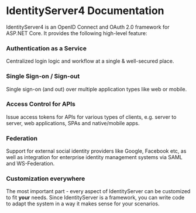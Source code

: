 # IdentityServer4 Documentation

IdentityServer4 is an OpenID Connect and OAuth 2.0 framework for ASP.NET Core.
It provides the following high-level feature:

### Authentication as a Service
Centralized login logic and workflow at a single & well-secured place.

### Single Sign-on / Sign-out
Single sign-on (and out) over multiple application types like web or mobile.

### Access Control for APIs
Issue access tokens for APIs for various types of clients, e.g. server to server, web applications, SPAs and
native/mobile apps.

### Federation
Support for external social identity providers like Google, Facebook etc, as well as integration for enterprise
identity management systems via SAML and WS-Federation.

### Customization everywhere
The most important part - every aspect of IdentityServer can be customized to fit **your** needs.
Since IdentityServer is a framework, you can write code to adapt the system in a way it makes sense for your scenarios.